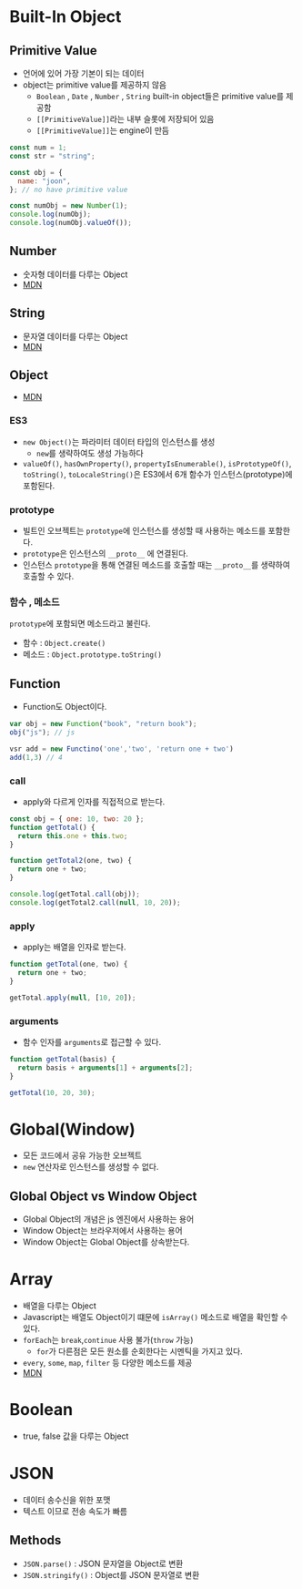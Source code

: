 # Built-In Object

## Primitive Value

- 언어에 있어 가장 기본이 되는 데이터
- object는 primitive value를 제공하지 않음
  - `Boolean` , `Date` , `Number` , `String` built-in object들은 primitive value를 제공함
  - `[[PrimitiveValue]]`라는 내부 슬롯에 저장되어 있음
  - `[[PrimitiveValue]]`는 engine이 만듬

```js
const num = 1;
const str = "string";

const obj = {
  name: "joon",
}; // no have primitive value

const numObj = new Number(1);
console.log(numObj);
console.log(numObj.valueOf());
```

## Number

- 숫자형 데이터를 다루는 Object
- [MDN](https://developer.mozilla.org/ko/docs/Web/JavaScript/Reference/Global_Objects/Number)

## String

- 문자열 데이터를 다루는 Object
- [MDN](https://developer.mozilla.org/ko/docs/Web/JavaScript/Reference/Global_Objects/String)

## Object

- [MDN](https://developer.mozilla.org/ko/docs/Web/JavaScript/Reference/Global_Objects/Object)

### ES3

- `new Object()`는 파라미터 데이터 타입의 인스턴스를 생성
  - `new`를 생략하여도 생성 가능하다
- `valueOf()`, `hasOwnProperty()`, `propertyIsEnumerable()`, `isPrototypeOf()`, `toString()`, `toLocaleString()`은 ES3에서 6개 함수가 인스턴스(prototype)에 포함된다.

### prototype

- 빌트인 오브젝트는 `prototype`에 인스턴스를 생성할 때 사용하는 메소드를 포함한다.
- `prototype`은 인스턴스의 `__proto__` 에 연결된다.
- 인스턴스 `prototype`을 통해 연결된 메소드를 호출할 때는 `__proto__`를 생략하여 호출할 수 있다.

### 함수 , 메소드

`prototype`에 포함되면 메소드라고 불린다.

- 함수 : `Object.create()`
- 메소드 : `Object.prototype.toString()`

## Function

- Function도 Object이다.

```js
var obj = new Function("book", "return book");
obj("js"); // js

vsr add = new Functino('one','two', 'return one + two')
add(1,3) // 4
```

### call

- apply와 다르게 인자를 직접적으로 받는다.

```js
const obj = { one: 10, two: 20 };
function getTotal() {
  return this.one + this.two;
}

function getTotal2(one, two) {
  return one + two;
}

console.log(getTotal.call(obj));
console.log(getTotal2.call(null, 10, 20));
```

### apply

- apply는 배열을 인자로 받는다.

```js
function getTotal(one, two) {
  return one + two;
}

getTotal.apply(null, [10, 20]);
```

### arguments

- 함수 인자를 `arguments`로 접근할 수 있다.

```js
function getTotal(basis) {
  return basis + arguments[1] + arguments[2];
}

getTotal(10, 20, 30);
```

# Global(Window)

- 모든 코드에서 공유 가능한 오브젝트
- `new` 연산자로 인스턴스를 생성할 수 없다.

## Global Object vs Window Object

- Global Object의 개념은 js 엔진에서 사용하는 용어
- Window Object는 브라우저에서 사용하는 용어
- Window Object는 Global Object를 상속받는다.

# Array

- 배열을 다루는 Object
- Javascript는 배열도 Object이기 떄문에 `isArray()` 메소드로 배열을 확인할 수 있다.
- `forEach`는 `break`,`continue` 사용 불가(`throw` 가능)
  - `for`가 다른점은 모든 원소를 순회한다는 시멘틱을 가지고 있다.
- `every`, `some`, `map`, `filter` 등 다양한 메소드를 제공
- [MDN](https://developer.mozilla.org/ko/docs/Web/JavaScript/Reference/Global_Objects/Array)

# Boolean

- true, false 값을 다루는 Object

# JSON

- 데이터 송수신을 위한 포맷
- 텍스트 이므로 전송 속도가 빠름

## Methods

- `JSON.parse()` : JSON 문자열을 Object로 변환
- `JSON.stringify()` : Object를 JSON 문자열로 변환
